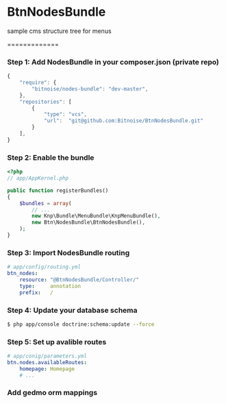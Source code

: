 BtnNodesBundle
==============

sample cms structure tree for menus

=============

### Step 1: Add NodesBundle in your composer.json (private repo)

```js
{
    "require": {
        "bitnoise/nodes-bundle": "dev-master",
    },
    "repositories": [
        {
            "type": "vcs",
            "url":  "git@github.com:Bitnoise/BtnNodesBundle.git"
        }
    ],
}
```

### Step 2: Enable the bundle

``` php
<?php
// app/AppKernel.php

public function registerBundles()
{
    $bundles = array(
        // ...
        new Knp\Bundle\MenuBundle\KnpMenuBundle(),
        new Btn\NodesBundle\BtnNodesBundle(),
    );
}
```

### Step 3: Import NodesBundle routing

``` yaml
# app/config/routing.yml
btn_nodes:
    resource: "@BtnNodesBundle/Controller/"
    type:     annotation
    prefix:   /
```

### Step 4: Update your database schema

``` bash
$ php app/console doctrine:schema:update --force
```

### Step 5: Set up avalible routes

``` yml
# app/conig/parameters.yml
btn.nodes.availableRoutes:
    homepage: Homepage
    # ...
```

### Add gedmo orm mappings
